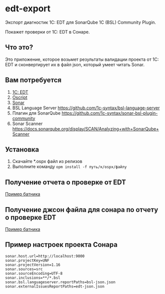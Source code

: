 # edt-export
Экспорт диагностик 1С: EDT для SonarQube 1C (BSL) Community Plugin.

Покажет проверки от 1С: EDT в Сонаре.

## Что это?

Это приложение, которое возьмет результаты валидации проекта от 1С: EDT и сконвертирует их в файл json, который умеет читать Sonar.

## Вам потребуется

1. [1С: EDT](https://releases.1c.ru/project/DevelopmentTools10)
2. [Oscript](http://oscript.io/)
3. [Sonar](https://www.sonarqube.org/downloads/)
4. BSL Language Server https://github.com/1c-syntax/bsl-language-server
5. Плагин для SonarQube https://github.com/1c-syntax/sonar-bsl-plugin-community
6. Sonar Scanner https://docs.sonarqube.org/display/SCAN/Analyzing+with+SonarQube+Scanner

## Установка

1. Скачайте *.ospx файл из релизов
2. Выполните команду `opm install -f путь/к/ospx/файлу`

## Получение отчета о проверке от EDT

[Пример батника](test/export-edt.bat)

## Получение джсон файла для сонара по отчету о проверке EDT

[Пример батника](test/convert.bat)

## Пример настроек проекта Сонара

```
sonar.host.url=http://localhost:9000
sonar.projectKey=UNF
sonar.projectVersion=1.16
sonar.sources=src
sonar.sourceEncoding=UTF-8
sonar.inclusions=**/*.bsl
sonar.bsl.languageserver.reportPaths=bsl-json.json
sonar.externalIssuesReportPaths=edt-json.json
```
